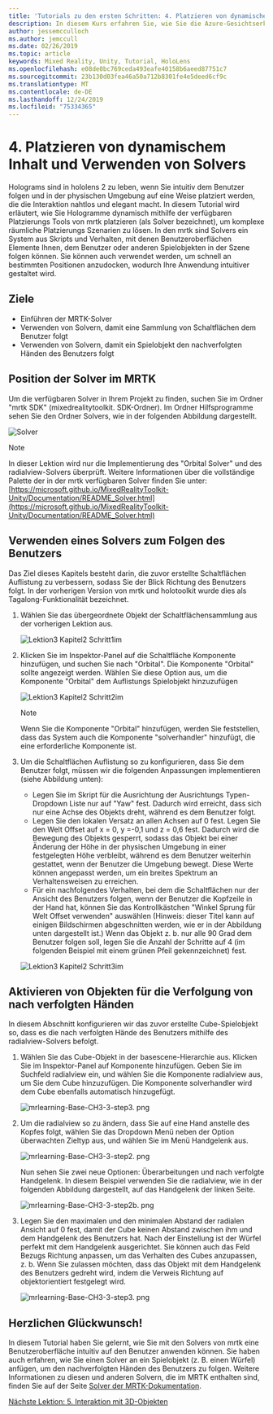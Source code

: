 ```yaml
---
title: 'Tutorials zu den ersten Schritten: 4. Platzieren von dynamischem Inhalt und Verwenden von Solvers'
description: In diesem Kurs erfahren Sie, wie Sie die Azure-Gesichtserkennung in einer Mixed Reality-Anwendung implementieren.
author: jessemcculloch
ms.author: jemccull
ms.date: 02/26/2019
ms.topic: article
keywords: Mixed Reality, Unity, Tutorial, HoloLens
ms.openlocfilehash: e08de0bc769ceda493eafe40158b6aeed87751c7
ms.sourcegitcommit: 23b130d03fea46a50a712b8301fe4e5deed6cf9c
ms.translationtype: MT
ms.contentlocale: de-DE
ms.lasthandoff: 12/24/2019
ms.locfileid: "75334365"
---
```

# <a name="4-placing-dynamic-content-and-using-solvers"></a>4. Platzieren von dynamischem Inhalt und Verwenden von Solvers

Holograms sind in hololens 2 zu leben, wenn Sie intuitiv dem Benutzer folgen und in der physischen Umgebung auf eine Weise platziert werden, die die Interaktion nahtlos und elegant macht. In diesem Tutorial wird erläutert, wie Sie Hologramme dynamisch mithilfe der verfügbaren Platzierungs Tools von mrtk platzieren (als Solver bezeichnet), um komplexe räumliche Platzierungs Szenarien zu lösen. In den mrtk sind Solvers ein System aus Skripts und Verhalten, mit denen Benutzeroberflächen Elemente Ihnen, dem Benutzer oder anderen Spielobjekten in der Szene folgen können. Sie können auch verwendet werden, um schnell an bestimmten Positionen anzudocken, wodurch Ihre Anwendung intuitiver gestaltet wird.

## <a name="objectives"></a>Ziele

* Einführen der MRTK-Solver
* Verwenden von Solvern, damit eine Sammlung von Schaltflächen dem Benutzer folgt
* Verwenden von Solvern, damit ein Spielobjekt den nachverfolgten Händen des Benutzers folgt

## <a name="location-of-solvers-in-the-mrtk"></a>Position der Solver im MRTK

 Um die verfügbaren Solver in Ihrem Projekt zu finden, suchen Sie im Ordner "mrtk SDK" (mixedrealitytoolkit. SDK-Ordner). Im Ordner Hilfsprogramme sehen Sie den Ordner Solvers, wie in der folgenden Abbildung dargestellt.

![Solver](images/lesson3_chapter1_step1im.PNG)

>[!NOTE]
>In dieser Lektion wird nur die Implementierung des "Orbital Solver" und des radialview-Solvers überprüft. Weitere Informationen über die vollständige Palette der in der mrtk verfügbaren Solver finden Sie unter: [https://microsoft.github.io/MixedRealityToolkit-Unity/Documentation/README_Solver.html](https://microsoft.github.io/MixedRealityToolkit-Unity/Documentation/README_Solver.html)

## <a name="use-a-solver-to-follow-the-user"></a>Verwenden eines Solvers zum Folgen des Benutzers

Das Ziel dieses Kapitels besteht darin, die zuvor erstellte Schaltflächen Auflistung zu verbessern, sodass Sie der Blick Richtung des Benutzers folgt. In der vorherigen Version von mrtk und holotoolkit wurde dies als Tagalong-Funktionalität bezeichnet.

1. Wählen Sie das übergeordnete Objekt der Schaltflächensammlung aus der vorherigen Lektion aus.

    ![Lektion3 Kapitel2 Schritt1im](images/Lesson3_chapter2_step1im.PNG)

2. Klicken Sie im Inspektor-Panel auf die Schaltfläche Komponente hinzufügen, und suchen Sie nach "Orbital". Die Komponente "Orbital" sollte angezeigt werden. Wählen Sie diese Option aus, um die Komponente "Orbital" dem Auflistungs Spielobjekt hinzuzufügen

    ![Lektion3 Kapitel2 Schritt2im](images/Lesson3_Chapter2_step2im.PNG)

    >[!NOTE]
    >Wenn Sie die Komponente "Orbital" hinzufügen, werden Sie feststellen, dass das System auch die Komponente "solverhandler" hinzufügt, die eine erforderliche Komponente ist.

3. Um die Schaltflächen Auflistung so zu konfigurieren, dass Sie dem Benutzer folgt, müssen wir die folgenden Anpassungen implementieren (siehe Abbildung unten):

    * Legen Sie im Skript für die Ausrichtung der Ausrichtungs Typen-Dropdown Liste nur auf "Yaw" fest. Dadurch wird erreicht, dass sich nur eine Achse des Objekts dreht, während es dem Benutzer folgt.
    * Legen Sie den lokalen Versatz an allen Achsen auf 0 fest. Legen Sie den Welt Offset auf x = 0, y =-0,1 und z = 0,6 fest. Dadurch wird die Bewegung des Objekts gesperrt, sodass das Objekt bei einer Änderung der Höhe in der physischen Umgebung in einer festgelegten Höhe verbleibt, während es dem Benutzer weiterhin gestattet, wenn der Benutzer die Umgebung bewegt. Diese Werte können angepasst werden, um ein breites Spektrum an Verhaltensweisen zu erreichen.
    * Für ein nachfolgendes Verhalten, bei dem die Schaltflächen nur der Ansicht des Benutzers folgen, wenn der Benutzer die Kopfzeile in der Hand hat, können Sie das Kontrollkästchen "Winkel Sprung für Welt Offset verwenden" auswählen (Hinweis: dieser Titel kann auf einigen Bildschirmen abgeschnitten werden, wie er in der Abbildung unten dargestellt ist.) Wenn das Objekt z. b. nur alle 90 Grad dem Benutzer folgen soll, legen Sie die Anzahl der Schritte auf 4 (im folgenden Beispiel mit einem grünen Pfeil gekennzeichnet) fest.

    ![Lektion3 Kapitel2 Schritt3im](images/Lesson3_chapter2_step3im.PNG)

## <a name="enabling-objects-to-follow-tracked-hands"></a>Aktivieren von Objekten für die Verfolgung von nach verfolgten Händen

In diesem Abschnitt konfigurieren wir das zuvor erstellte Cube-Spielobjekt so, dass es die nach verfolgten Hände des Benutzers mithilfe des radialview-Solvers befolgt.

1. Wählen Sie das Cube-Objekt in der basescene-Hierarchie aus. Klicken Sie im Inspektor-Panel auf Komponente hinzufügen. Geben Sie im Suchfeld radialview ein, und wählen Sie die Komponente radialview aus, um Sie dem Cube hinzuzufügen. Die Komponente solverhandler wird dem Cube ebenfalls automatisch hinzugefügt.

    ![mrlearning-Base-CH3-3-step3. png](images/mrlearning-base-ch3-3-step1.png)

2. Um die radialview so zu ändern, dass Sie auf eine Hand anstelle des Kopfes folgt, wählen Sie das Dropdown Menü neben der Option überwachten Zieltyp aus, und wählen Sie im Menü Handgelenk aus.

    ![mrlearning-Base-CH3-3-step2. png](images/mrlearning-base-ch3-3-step2a.png)

    Nun sehen Sie zwei neue Optionen: Überarbeitungen und nach verfolgte Handgelenk. In diesem Beispiel verwenden Sie die radialview, wie in der folgenden Abbildung dargestellt, auf das Handgelenk der linken Seite.

    ![mrlearning-Base-CH3-3-step2b. png](images/mrlearning-base-ch3-3-step2b.png)

3. Legen Sie den maximalen und den minimalen Abstand der radialen Ansicht auf 0 fest, damit der Cube keinen Abstand zwischen ihm und dem Handgelenk des Benutzers hat. Nach der Einstellung ist der Würfel perfekt mit dem Handgelenk ausgerichtet. Sie können auch das Feld Bezugs Richtung anpassen, um das Verhalten des Cubes anzupassen, z. b. Wenn Sie zulassen möchten, dass das Objekt mit dem Handgelenk des Benutzers gedreht wird, indem die Verweis Richtung auf objektorientiert festgelegt wird.

    ![mrlearning-Base-CH3-3-step3. png](images/mrlearning-base-ch3-3-step3.png)

## <a name="congratulations"></a>Herzlichen Glückwunsch!

In diesem Tutorial haben Sie gelernt, wie Sie mit den Solvers von mrtk eine Benutzeroberfläche intuitiv auf den Benutzer anwenden können. Sie haben auch erfahren, wie Sie einen Solver an ein Spielobjekt (z. B. einen Würfel) anfügen, um den nachverfolgten Händen des Benutzers zu folgen. Weitere Informationen zu diesen und anderen Solvern, die im MRTK enthalten sind, finden Sie auf der Seite [Solver der MRTK-Dokumentation](https://microsoft.github.io/MixedRealityToolkit-Unity/Documentation/README_Solver.html).

[Nächste Lektion: 5. Interaktion mit 3D-Objekten](mrlearning-base-ch4.md)

